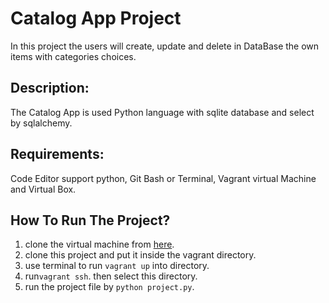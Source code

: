 # Catalog App Project

In this project the users will create, update and delete in DataBase the own items with categories choices.

## Description:

The Catalog App is used Python language with sqlite database and select by sqlalchemy.

## Requirements:

Code Editor support python, Git Bash or Terminal, Vagrant virtual Machine and Virtual Box.
  
## How To Run The Project?
  
1. clone the virtual machine from [here](https://github.com/udacity/fullstack-nanodegree-vm.).
2. clone this project and put it inside the vagrant directory.
3. use terminal to run `vagrant up` into directory.
4. run`vagrant ssh`. then select this directory.
5. run the project file by `python project.py`.
